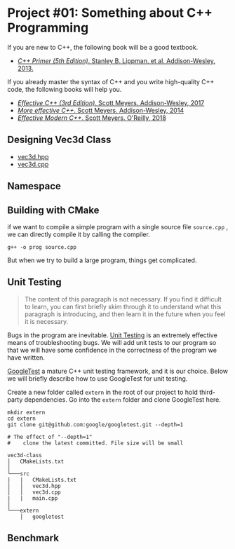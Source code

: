 # Project #01: Something about C++ Programming

If you are new to C++, the following book will be a good textbook.
- [*C++ Primer (5th Edition)*. Stanley B. Lippman, et al. Addison-Wesley, 2013.](https://www.amazon.com/Primer-5th-Stanley-B-Lippman/dp/0321714113)

If you already master the syntax of C++ and you write high-quality C++ code, the following books will help you.
- [*Effective C++ (3rd Edition)*. Scott Meyers. Addison-Wesley, 2017](https://www.amazon.com/Effective-Specific-Improve-Programs-Designs/dp/0321334876)
- [*More effective C++*. Scott Meyers. Addison-Wesley, 2014](https://www.amazon.com/More-Effective-Improve-Programs-Designs/dp/020163371X)
- [*Effective Modern C++*. Scott Meyers. O'Reilly, 2018](https://www.amazon.com/Effective-Modern-Specific-Ways-Improve/dp/1491903996)


## Designing Vec3d Class


* [vec3d.hpp](https://github.com/rudin-jiang/QuantumChemistryCpp/tree/master/Project%2301/vec3d-class/src/vec3d.hpp)
* [vec3d.cpp](https://github.com/rudin-jiang/QuantumChemistryCpp/blob/master/Project%2301/vec3d-class/src/vec3d.cpp)




## Namespace





## Building with CMake

if we want to compile a simple program with a single source file `source.cpp` , we can directly compile it by calling the compiler.

```shell
g++ -o prog source.cpp
```

But when we try to build a large program, things get complicated. 



## Unit Testing

> The content of this paragraph is not necessary. If you find it difficult to learn, you can first briefly skim through it to understand what this paragraph is introducing, and then learn it in the future when you feel it is necessary.

Bugs in the program are inevitable. [Unit Testing](https://en.wikipedia.org/wiki/Unit_testing) is an extremely effective means of troubleshooting bugs. We will add unit tests to our program so that we will have some confidence in the correctness of the program we have written.

[GoogleTest](https://github.com/google/googletest) a mature C++ unit testing framework, and it is our choice. Below we will briefly describe how to use GoogleTest for unit testing.

Create a new folder called `extern` in the root of our project to hold third-party dependencies. Go into the `extern` folder and clone GoogleTest here.

```shell
mkdir extern
cd extern
git clone git@github.com:google/googletest.git --depth=1

# The effect of "--depth=1"
#    clone the latest committed. File size will be small
```

```
vec3d-class
│   CMakeLists.txt
│
└───src
|   |   CMakeLists.txt
│   │   vec3d.hpp
│   │   vec3d.cpp
|   |   main.cpp
│   
└───extern
    │   googletest
```




## Benchmark